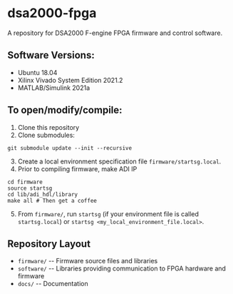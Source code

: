 # dsa2000-fpga
A repository for DSA2000 F-engine FPGA firmware and control software.

## Software Versions:
- Ubuntu 18.04
- Xilinx Vivado System Edition 2021.2
- MATLAB/Simulink 2021a

## To open/modify/compile:

1. Clone this repository
2. Clone submodules:
```
git submodule update --init --recursive
```
3. Create a local environment specification file `firmware/startsg.local`.
4. Prior to compiling firmware, make ADI IP
```
cd firmware
source startsg
cd lib/adi_hdl/library
make all # Then get a coffee
```
5. From `firmware/`, run `startsg` (if your environment file is called `startsg.local`) or `startsg <my_local_environment_file.local>`.

## Repository Layout

 - `firmware/` -- Firmware source files and libraries
 - `software/` -- Libraries providing communication to FPGA hardware and firmware
 - `docs/` -- Documentation
